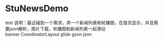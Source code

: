 # StuNewsDemo
test
说明：最近碰到一个需求，弄一个新闻列表和轮播图，在首页显示，并且需要json解析，图片下载，轮播图和新闻列表一起滑动
<br>banner CoordinatorLayout glide gson json